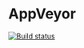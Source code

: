 # AppVeyor
[![Build status](https://ci.appveyor.com/api/projects/status/coalp9x0m0y34afy?svg=true)](https://ci.appveyor.com/project/Oleg2394/appveyor)

